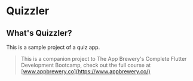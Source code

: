 # Quizzler

## What's Quizzler?

This is a sample project of a quiz app.


>This is a companion project to The App Brewery's Complete Flutter Development Bootcamp, check out the full course at [www.appbrewery.co](https://www.appbrewery.co/)
